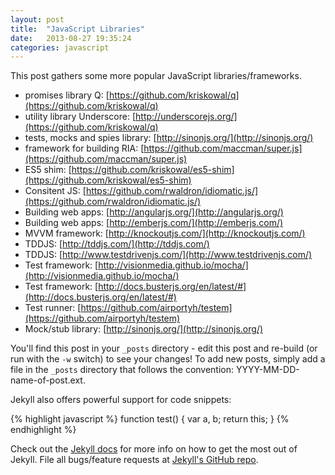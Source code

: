 ```yaml
---
layout: post
title:  "JavaScript Libraries"
date:   2013-08-27 19:35:24
categories: javascript
---
```


This post gathers some more popular JavaScript libraries/frameworks.

* promises library Q: [https://github.com/kriskowal/q](https://github.com/kriskowal/q)
* utility library Underscore: [http://underscorejs.org/](https://github.com/kriskowal/q)
* tests, mocks and spies library: [http://sinonjs.org/](http://sinonjs.org/)
* framework for building RIA: [https://github.com/maccman/super.js](https://github.com/maccman/super.js)
* ES5 shim: [https://github.com/kriskowal/es5-shim](https://github.com/kriskowal/es5-shim)
* Consitent JS: [https://github.com/rwaldron/idiomatic.js/](https://github.com/rwaldron/idiomatic.js/)
* Building web apps: [http://angularjs.org/](http://angularjs.org/)
* Building web apps: [http://emberjs.com/](http://emberjs.com/)
* MVVM framework: [http://knockoutjs.com/](http://knockoutjs.com/)
* TDDJS: [http://tddjs.com/](http://tddjs.com/)
* TDDJS: [http://www.testdrivenjs.com/](http://www.testdrivenjs.com/)
* Test framework: [http://visionmedia.github.io/mocha/](http://visionmedia.github.io/mocha/)
* Test framework: [http://docs.busterjs.org/en/latest/#](http://docs.busterjs.org/en/latest/#)
* Test runner: [https://github.com/airportyh/testem](https://github.com/airportyh/testem)
* Mock/stub library: [http://sinonjs.org/](http://sinonjs.org/)

You'll find this post in your `_posts` directory - edit this post and re-build (or run with the `-w` switch) to see your changes!
To add new posts, simply add a file in the `_posts` directory that follows the convention: YYYY-MM-DD-name-of-post.ext.

Jekyll also offers powerful support for code snippets:

{% highlight javascript %}
function test() {
    var a, b;
    return this;
}
{% endhighlight %}

Check out the [Jekyll docs][jekyll] for more info on how to get the most out of Jekyll. File all bugs/feature requests at [Jekyll's GitHub repo][jekyll-gh].

[jekyll-gh]: https://github.com/mojombo/jekyll
[jekyll]:    http://jekyllrb.com


